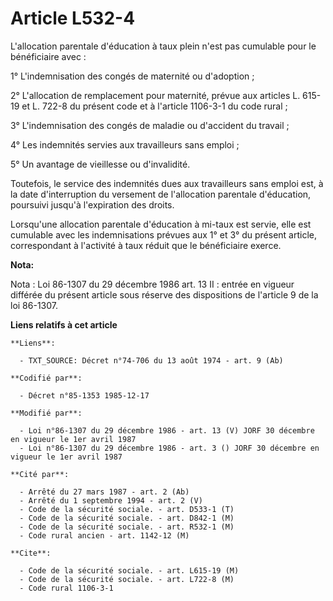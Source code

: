 # Article L532-4

L'allocation parentale d'éducation à taux plein n'est pas cumulable pour le bénéficiaire avec :

1° L'indemnisation des congés de maternité ou d'adoption ;

2° L'allocation de remplacement pour maternité, prévue aux articles L. 615-19 et L. 722-8 du présent code et à l'article
1106-3-1 du code rural ;

3° L'indemnisation des congés de maladie ou d'accident du travail ;

4° Les indemnités servies aux travailleurs sans emploi ;    

5° Un avantage de vieillesse ou d'invalidité.

Toutefois, le service des indemnités dues aux travailleurs sans emploi est, à la date d'interruption du versement de
l'allocation parentale d'éducation, poursuivi jusqu'à l'expiration des droits.

Lorsqu'une allocation parentale d'éducation à mi-taux est servie, elle est cumulable avec les indemnisations prévues aux 1°
et 3° du présent article, correspondant à l'activité à taux réduit que le bénéficiaire exerce.

**Nota:**

Nota : Loi 86-1307 du 29 décembre 1986 art. 13 II : entrée en vigueur différée du présent article sous réserve des
dispositions de l'article 9 de la loi 86-1307.

**Liens relatifs à cet article**

	**Liens**:

	  - TXT_SOURCE: Décret n°74-706 du 13 août 1974 - art. 9 (Ab)

	**Codifié par**:

	  - Décret n°85-1353 1985-12-17

	**Modifié par**:

	  - Loi n°86-1307 du 29 décembre 1986 - art. 13 (V) JORF 30 décembre en vigueur le 1er avril 1987
	  - Loi n°86-1307 du 29 décembre 1986 - art. 3 () JORF 30 décembre en vigueur le 1er avril 1987

	**Cité par**:

	  - Arrêté du 27 mars 1987 - art. 2 (Ab)
	  - Arrêté du 1 septembre 1994 - art. 2 (V)
	  - Code de la sécurité sociale. - art. D533-1 (T)
	  - Code de la sécurité sociale. - art. D842-1 (M)
	  - Code de la sécurité sociale. - art. R532-1 (M)
	  - Code rural ancien - art. 1142-12 (M)

	**Cite**:

	  - Code de la sécurité sociale. - art. L615-19 (M)
	  - Code de la sécurité sociale. - art. L722-8 (M)
	  - Code rural 1106-3-1
